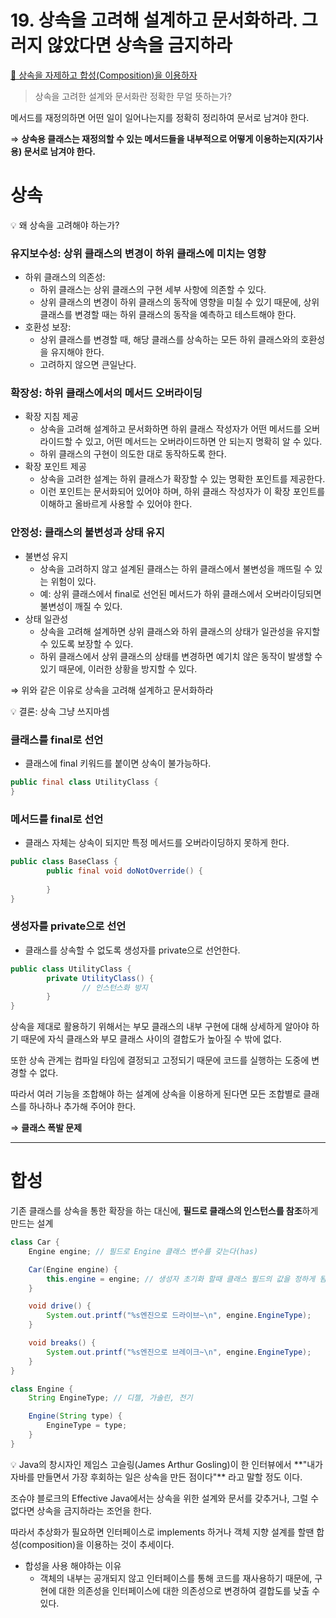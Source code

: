 # 19. 상속을 고려해 설계하고 문서화하라. 그러지 않았다면 상속을 금지하라

[💠 상속을 자제하고 합성(Composition)을 이용하자](https://inpa.tistory.com/entry/OOP-💠-객체-지향의-상속-문제점과-합성Composition-이해하기)

> 상속을 고려한 설계와 문서화란 정확한 무얼 뜻하는가?
> 

메서드를 재정의하면 어떤 일이 일어나는지를 정확히 정리하여 문서로 남겨야 한다.

⇒ **상속용 클래스는 재정의할 수 있는 메서드들을 내부적으로 어떻게 이용하는지(자기사용) 문서로 남겨야 한다.**

# 상속

<aside>
💡 왜 상속을 고려해야 하는가?

</aside>

### 유지보수성: 상위 클래스의 변경이 하위 클래스에 미치는 영향

- 하위 클래스의 의존성:
    - 하위 클래스는 상위 클래스의 구현 세부 사항에 의존할 수 있다.
    - 상위 클래스의 변경이 하위 클래스의 동작에 영향을 미칠 수 있기 때문에, 상위 클래스를 변경할 때는 하위 클래스의 동작을 예측하고 테스트해야 한다.
- 호환성 보장:
    - 상위 클래스를 변경할 때, 해당 클래스를 상속하는 모든 하위 클래스와의 호환성을 유지해야 한다.
    - 고려하지 않으면 큰일난다.

### 확장성: 하위 클래스에서의 메서드 오버라이딩

- 확장 지침 제공
    - 상속을 고려해 설계하고 문서화하면 하위 클래스 작성자가 어떤 메서드를 오버라이드할 수 있고, 어떤 메서드는 오버라이드하면 안 되는지 명확히 알 수 있다.
    - 하위 클래스의 구현이 의도한 대로 동작하도록 한다.
- 확장 포인트 제공
    - 상속을 고려한 설계는 하위 클래스가 확장할 수 있는 명확한 포인트를 제공한다.
    - 이런 포인트는 문서화되어 있어야 하며, 하위 클래스 작성자가 이 확장 포인트를 이해하고 올바르게 사용할 수 있어야 한다.

### 안정성: 클래스의 불변성과 상태 유지

- 불변성 유지
    - 상속을 고려하지 않고 설계된 클래스는 하위 클래스에서 불변성을 깨뜨릴 수 있는 위험이 있다.
    - 예: 상위 클래스에서 final로 선언된 메서드가 하위 클래스에서 오버라이딩되면 불변성이 깨질 수 있다.
- 상태 일관성
    - 상속을 고려해 설계하면 상위 클래스와 하위 클래스의 상태가 일관성을 유지할 수 있도록 보장할 수 있다.
    - 하위 클래스에서 상위 클래스의 상태를 변경하면 예기치 않은 동작이 발생할 수 있기 때문에, 이러한 상황을 방지할 수 있다.

⇒ 위와 같은 이유로 상속을 고려해 설계하고 문서화하라

<aside>
💡 결론: 상속 그냥 쓰지마셈

</aside>

### 클래스를 final로 선언

- 클래스에 final 키워드를 붙이면 상속이 불가능하다.

```java
public final class UtilityClass {
} 
```

### 메서드를 final로 선언

- 클래스 자체는 상속이 되지만 특정 메서드를 오버라이딩하지 못하게 한다.

```java
public class BaseClass {
		public final void doNotOverride() {
		
		}
}
```

### 생성자를 private으로 선언

- 클래스를 상속할 수 없도록 생성자를 private으로 선언한다.

```java
public class UtilityClass {
		private UtilityClass() {
				// 인스턴스화 방지
		}
}
```

상속을 제대로 활용하기 위해서는 부모 클래스의 내부 구현에 대해 상세하게 알아야 하기 때문에 자식 클래스와 부모 클래스 사이의 결합도가 높아질 수 밖에 없다.

또한 상속 관계는 컴파일 타임에 결정되고 고정되기 때문에 코드를 실행하는 도중에 변경할 수 없다.

따라서 여러 기능을 조합해야 하는 설계에 상속을 이용하게 된다면 모든 조합별로 클래스를 하나하나 추가해 주어야 한다.

⇒ **클래스 폭발 문제**

---

# 합성

기존 클래스를 상속을 통한 확장을 하는 대신에, **필드로 클래스의 인스턴스를 참조**하게 만드는 설계

```java
class Car {
    Engine engine; // 필드로 Engine 클래스 변수를 갖는다(has)

    Car(Engine engine) {
        this.engine = engine; // 생성자 초기화 할때 클래스 필드의 값을 정하게 됨
    }

    void drive() {
        System.out.printf("%s엔진으로 드라이브~\n", engine.EngineType);
    }

    void breaks() {
        System.out.printf("%s엔진으로 브레이크~\n", engine.EngineType);
    }
}

class Engine {
    String EngineType; // 디젤, 가솔린, 전기

    Engine(String type) {
        EngineType = type;
    }
}
```

<aside>
💡 Java의 창시자인 제임스 고슬링(James Arthur Gosling)이 한 인터뷰에서 **"내가 자바를 만들면서 가장 후회하는 일은 상속을 만든 점이다"** 라고 말할 정도 이다.

조슈야 블로크의 Effective Java에서는 상속을 위한 설계와 문서를 갖추거나, 그럴 수 없다면 상속을 금지하라는 조언을 한다.

따라서 추상화가 필요하면 인터페이스로 implements 하거나 객체 지향 설계를 할땐 합성(composition)을 이용하는 것이 추세이다.

</aside>

- 합성을 사용 해야하는 이유
    - 객체의 내부는 공개되지 않고 인터페이스를 통해 코드를 재사용하기 때문에, 구현에 대한 의존성을 인터페이스에 대한 의존성으로 변경하여 결합도를 낮출 수 있다.